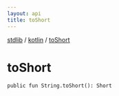 ```yaml
---
layout: api
title: toShort
---
```

[stdlib](../index.html) / [kotlin](index.html) / [toShort](toShort.html)

# toShort

```
public fun String.toShort(): Short
```
